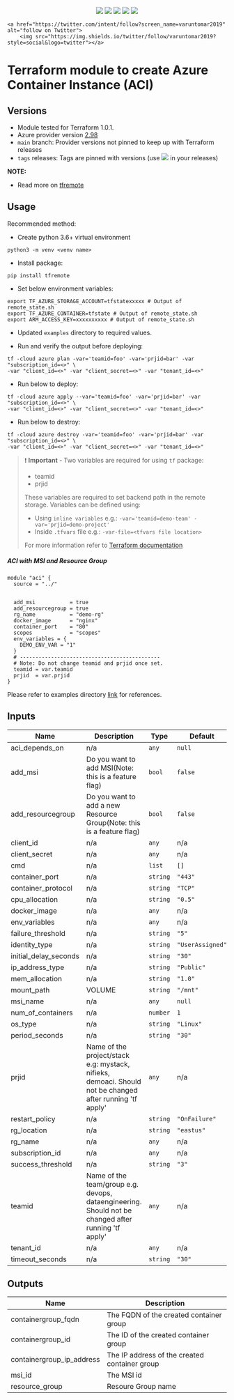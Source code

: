 <p align="center">
    <a href="https://github.com/tomarv2/terraform-azure-container-instance/actions/workflows/pre-commit.yml" alt="Pre Commit">
        <img src="https://github.com/tomarv2/terraform-azure-container-instance/actions/workflows/pre-commit.yml/badge.svg?branch=main" /></a>
    <a href="https://www.apache.org/licenses/LICENSE-2.0" alt="license">
        <img src="https://img.shields.io/github/license/tomarv2/terraform-azure-container-instance" /></a>
    <a href="https://github.com/tomarv2/terraform-azure-container-instance/tags" alt="GitHub tag">
        <img src="https://img.shields.io/github/v/tag/tomarv2/terraform-azure-container-instance" /></a>
    <a href="https://github.com/tomarv2/terraform-azure-container-instance/pulse" alt="Activity">
        <img src="https://img.shields.io/github/commit-activity/m/tomarv2/terraform-azure-container-instance" /></a>
    <a href="https://stackoverflow.com/users/6679867/tomarv2" alt="Stack Exchange reputation">
        <img src="https://img.shields.io/stackexchange/stackoverflow/r/6679867"></a>

    <a href="https://twitter.com/intent/follow?screen_name=varuntomar2019" alt="follow on Twitter">
        <img src="https://img.shields.io/twitter/follow/varuntomar2019?style=social&logo=twitter"></a>
</p>

# Terraform module to create Azure Container Instance (ACI)

## Versions

- Module tested for Terraform 1.0.1.
- Azure provider version [2.98](https://registry.terraform.io/providers/hashicorp/azurerm/latest)
- `main` branch: Provider versions not pinned to keep up with Terraform releases
- `tags` releases: Tags are pinned with versions (use <a href="https://github.com/tomarv2/terraform-azure-container-instance/tags" alt="GitHub tag">
        <img src="https://img.shields.io/github/v/tag/tomarv2/terraform-azure-container-instance" /></a> in your releases)

**NOTE:**

- Read more on [tfremote](https://github.com/tomarv2/tfremote)

## Usage

Recommended method:

- Create python 3.6+ virtual environment
```
python3 -m venv <venv name>
```

- Install package:
```
pip install tfremote
```

- Set below environment variables:
```
export TF_AZURE_STORAGE_ACCOUNT=tfstatexxxxx # Output of remote_state.sh
export TF_AZURE_CONTAINER=tfstate # Output of remote_state.sh
export ARM_ACCESS_KEY=xxxxxxxxxx # Output of remote_state.sh
```

- Updated `examples` directory to required values.

- Run and verify the output before deploying:
```
tf -cloud azure plan -var='teamid=foo' -var='prjid=bar' -var "subscription_id=<>" \
-var "client_id=<>" -var "client_secret=<>" -var "tenant_id=<>"
```

- Run below to deploy:
```
tf -cloud azure apply --var='teamid=foo' -var='prjid=bar' -var "subscription_id=<>" \
-var "client_id=<>" -var "client_secret=<>" -var "tenant_id=<>"
```

- Run below to destroy:
```
tf -cloud azure destroy -var='teamid=foo' -var='prjid=bar' -var "subscription_id=<>" \
-var "client_id=<>" -var "client_secret=<>" -var "tenant_id=<>"
```

> ❗️ **Important** - Two variables are required for using `tf` package:
>
> - teamid
> - prjid
>
> These variables are required to set backend path in the remote storage.
> Variables can be defined using:
>
> - Using `inline variables` e.g.: `-var='teamid=demo-team' -var='prjid=demo-project'`
> - Inside `.tfvars` file e.g.: `-var-file=<tfvars file location> `
>
> For more information refer to [Terraform documentation](https://www.terraform.io/docs/language/values/variables.html)

##### ACI with MSI and Resource Group

```
module "aci" {
  source = "../"


  add_msi           = true
  add_resourcegroup = true
  rg_name           = "demo-rg"
  docker_image      = "nginx"
  container_port    = "80"
  scopes            = "scopes"
  env_variables = {
    DEMO_ENV_VAR = "1"
  }
  # ---------------------------------------------
  # Note: Do not change teamid and prjid once set.
  teamid = var.teamid
  prjid  = var.prjid
}
```

Please refer to examples directory [link](examples) for references.


## Inputs

| Name | Description | Type | Default | Required |
|------|-------------|------|---------|:--------:|
| aci\_depends\_on | n/a | `any` | `null` | no |
| add\_msi | Do you want to add MSI(Note: this is a feature flag) | `bool` | `false` | no |
| add\_resourcegroup | Do you want to add a new Resource Group(Note: this is a feature flag) | `bool` | `false` | no |
| client\_id | n/a | `any` | n/a | yes |
| client\_secret | n/a | `any` | n/a | yes |
| cmd | n/a | `list` | `[]` | no |
| container\_port | n/a | `string` | `"443"` | no |
| container\_protocol | n/a | `string` | `"TCP"` | no |
| cpu\_allocation | n/a | `string` | `"0.5"` | no |
| docker\_image | n/a | `any` | n/a | yes |
| env\_variables | n/a | `any` | n/a | yes |
| failure\_threshold | n/a | `string` | `"5"` | no |
| identity\_type | n/a | `string` | `"UserAssigned"` | no |
| initial\_delay\_seconds | n/a | `string` | `"30"` | no |
| ip\_address\_type | n/a | `string` | `"Public"` | no |
| mem\_allocation | n/a | `string` | `"1.0"` | no |
| mount\_path | VOLUME | `string` | `"/mnt"` | no |
| msi\_name | n/a | `any` | `null` | no |
| num\_of\_containers | n/a | `number` | `1` | no |
| os\_type | n/a | `string` | `"Linux"` | no |
| period\_seconds | n/a | `string` | `"30"` | no |
| prjid | Name of the project/stack e.g: mystack, nifieks, demoaci. Should not be changed after running 'tf apply' | `any` | n/a | yes |
| restart\_policy | n/a | `string` | `"OnFailure"` | no |
| rg\_location | n/a | `string` | `"eastus"` | no |
| rg\_name | n/a | `any` | n/a | yes |
| subscription\_id | n/a | `any` | n/a | yes |
| success\_threshold | n/a | `string` | `"3"` | no |
| teamid | Name of the team/group e.g. devops, dataengineering. Should not be changed after running 'tf apply' | `any` | n/a | yes |
| tenant\_id | n/a | `any` | n/a | yes |
| timeout\_seconds | n/a | `string` | `"30"` | no |

## Outputs

| Name | Description |
|------|-------------|
| containergroup\_fqdn | The FQDN of the created container group |
| containergroup\_id | The ID of the created container group |
| containergroup\_ip\_address | The IP address of the created container group |
| msi\_id | The MSI id |
| resource\_group | Resoure Group name |
